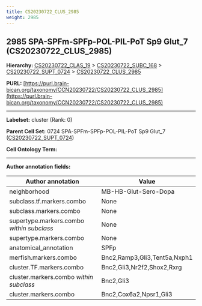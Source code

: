 ```yaml
---
title: CS20230722_CLUS_2985
weight: 2985
---
```

## 2985 SPA-SPFm-SPFp-POL-PIL-PoT Sp9 Glut_7 (CS20230722_CLUS_2985)
<b>Hierarchy: </b>
[CS20230722_CLAS_19](../CS20230722_CLAS_19) >
[CS20230722_SUBC_168](../CS20230722_SUBC_168) >
[CS20230722_SUPT_0724](../CS20230722_SUPT_0724) >
[CS20230722_CLUS_2985](../CS20230722_CLUS_2985)

**PURL:** [https://purl.brain-bican.org/taxonomy/CCN20230722/CS20230722_CLUS_2985](https://purl.brain-bican.org/taxonomy/CCN20230722/CS20230722_CLUS_2985)

---


**Labelset:** cluster (Rank: 0)

**Parent Cell Set:** 0724 SPA-SPFm-SPFp-POL-PIL-PoT Sp9 Glut_7 ([CS20230722_SUPT_0724](../CS20230722_SUPT_0724))



**Cell Ontology Term:** 

[MARKER GENES.]: #


---

[TRANSFERRED ANNOTATIONS.]: #


[AUTHOR ANNOTATION FIELDS.]: #


**Author annotation fields:**

| Author annotation | Value |
|-------------------|-------|
|neighborhood|MB-HB-Glut-Sero-Dopa|
|subclass.tf.markers.combo|None|
|subclass.markers.combo|None|
|supertype.markers.combo _within subclass_|None|
|supertype.markers.combo|None|
|anatomical_annotation|SPFp|
|merfish.markers.combo|Bnc2,Ramp3,Gli3,Tent5a,Nxph1|
|cluster.TF.markers.combo|Bnc2,Gli3,Nr2f2,Shox2,Rxrg|
|cluster.markers.combo _within subclass_|Bnc2,Gli3|
|cluster.markers.combo|Bnc2,Cox6a2,Npsr1,Gli3|
